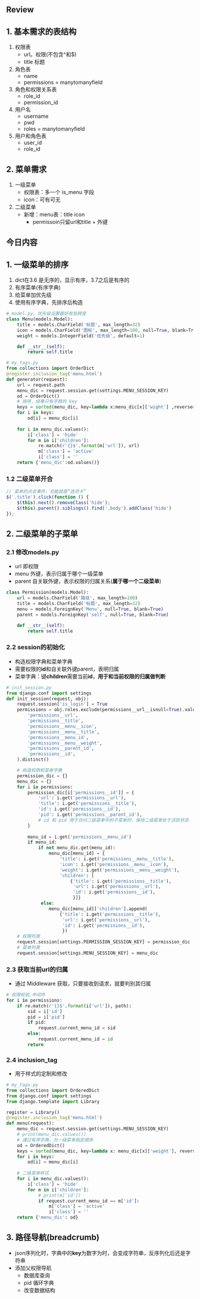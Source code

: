 ## Review

## 1. 基本需求的表结构 

1. 权限表
   - url。权限(不包含^和$)
   - title  标题
2. 角色表
   - name
   - permissions = manytomanyfield
3. 角色和权限关系表
   - role_id 
   - permission_id
4. 用户名
   - username
   - pwd
   - roles = manytomanyfield
5. 用户和角色表
   - user_id
   - role_id

## 2. 菜单需求

1. 一级菜单
   - 权限表：多一个 is_menu 字段
   - icon：可有可无
2. 二级菜单
   - 新增：menu表：title icon 
     - permissoin只留url和title + 外键

## 今日内容

## 1. 一级菜单的排序

1. dict在3.6 是无序的，显示有序，3.7之后是有序的
2. 有序菜单(有序字典)
3. 给菜单加优先级
4. 使用有序字典，先排序后构造

```python
# model.py，优先级设置最好有些跨度
class Menu(models.Model):
    title = models.CharField('标题', max_length=32)
    icon = models.CharField('图标', max_length=100, null=True, blank=True)
    weight = models.IntegerField('优先级', default=1)

    def __str__(self):
        return self.title
```

```python
# my_tags.py
from collections import OrderDict
@register.inclusion_tag('menu.html')
def generator(request):
  	url = request.path
    menu_dic = request.session.get(settings.MENU_SESSION_KEY)
    od = OrderDict()
    # 排序，结果只有字典的 key
    keys = sorted(menu_dic, key=lambda x:menu_dic[x]['wight'] ,reverse=True)
    for i in keys:
        od[i] = menu_dic[i]
    
    for i in menu_dic.values():
      	i['class'] = 'hide'
      	for m in i['children']:
          	re.match(r'{}$'.format(m['url']), url)
            m['class'] = 'active'
            i['class'] = ''
    return {'menu_dic':od.values()}
```

### 1.2 二级菜单开合

```js
// 菜单的点击事件，功能就是“选项卡”
$('.title').click(function () {
    $(this).next().removeClass('hide');
    $(this).parent().siblings().find('.body').addClass('hide')
});
```

## 2. 二级菜单的子菜单

### 2.1 修改models.py

- url 即权限
- menu 外键，表示归属于哪个一级菜单
- parent 自关联外键，表示权限的归属关系(**属于哪一个二级菜单**)

```python
class Permission(models.Model):
    url = models.CharField('路径', max_length=100)
    title = models.CharField('标题', max_length=32)
    menu = models.ForeignKey('Menu', null=True, blank=True)
    parent = models.ForeignKey('self', null=True, blank=True)

    def __str__(self):
        return self.title
```

### 2.2 session的初始化

- 构造权限字典和菜单字典
- 需要权限的**id**和自关联外键parent，表明归属
- 菜单字典：键**children**需要当前**id**，**用于和当前权限的归属做判断**

```python
# init_session.py
from django.conf import settings
def init_session(request, obj):
    request.session['is_login'] = True
    permissions = obj.roles.exclude(permissions__url__isnull=True).values(
        'permissions__url',
        'permissions__title',
        'permissions__menu__icon',
        'permissions__menu__title',
        'permissions__menu_id',
        'permissions__menu__weight',
        'permissions__parent_id',
        'permissions__id',
    ).distinct()

    # 构造权限和菜单字典
    permission_dic = {}
    menu_dic = {}
    for i in permissions:
        permission_dic[i['permissions__id']] = {
            'url': i.get('permissions__url'),
            'title': i.get('permissions__title'),
            'id': i.get('permissions__id'),
            'pid': i.get('permissions__parent_id'),
            # id 和 pid 用于访问二级菜单中的子菜单时，保持二级菜单处于活跃状态
        }
        
        menu_id = i.get('permissions__menu_id')
        if menu_id:
            if not menu_dic.get(menu_id):
                menu_dic[menu_id] = {
                    'title': i.get('permissions__menu__title'),
                    'icon': i.get('permissions__menu__icon'),
                    'weight': i.get('permissions__menu__weight'),
                    'children': [
                        {'title': i.get('permissions__title'),
                         'url': i.get('permissions__url'),
                         'id': i.get('permissions__id'),
                         }]}
             else:
                menu_dic[menu_id]['children'].append(
                    {'title': i.get('permissions__title'),
                     'url': i.get('permissions__url'),
                     'id': i.get('permissions__id'),
                     })
    # 权限列表
    request.session[settings.PERMISSION_SESSION_KEY] = permission_dic
    # 菜单列表
    request.session[settings.MENU_SESSION_KEY] = menu_dic

```

### 2.3 获取当前url的归属

- 通过 Middleware 获取，只要接收到请求，就要判别其归属

```python
# 权限校验,中间件
for i in permissions:
  	if re.match(r'{}$'.format(i['url']), path):
        sid = i['id']
        pid = i['pid']
        if pid:
            request.current_menu_id = sid
        else:
            request.current_menu_id = id
        return 
```

### 2.4 inclusion_tag

- 用于样式的定制和修改

```python
# my_tags.py
from collections import OrderedDict
from django.conf import settings
from django.template import Library

register = Library()
@register.inclusion_tag('menu.html')
def menu(request):
    menu_dic = request.session.get(settings.MENU_SESSION_KEY)
    # print(menu_dic.values())
    # 通过有序字典，为一级菜单指定顺序
    od = OrderedDict()
    keys = sorted(menu_dic, key=lambda x: menu_dic[x]['weight'], reverse=True)
    for i in keys:
        od[i] = menu_dic[i]
    
    # 二级菜单样式
    for i in menu_dic.values():
        i['class'] = 'hide'
        for m in i['children']:
            # print(m['id'])
            if request.current_menu_id == m['id']:
                m['class'] = 'active'
                i['class'] = ''
    return {'menu_dic': od}
```

## 3. 路径导航(breadcrumb)

- json序列化时，字典中的**key**为数字为时，会变成字符串，反序列化后还是字符串
- 添加父权限导航
  - 数据库查询
  - pid 循环字典
  - 改变数据结构




























